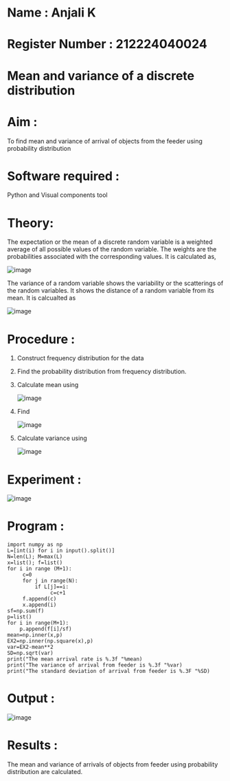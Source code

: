 # Name : Anjali K
# Register Number : 212224040024
#  Mean and variance of a discrete  distribution


# Aim : 

To find mean and variance of arrival of objects from the feeder using probability distribution


# Software required :  

Python and Visual components tool

# Theory:

The expectation or the mean of a discrete random variable is a weighted average of all possible
values of the random variable. The weights are the probabilities associated with the corresponding values. 
It is calculated as,

![image](https://user-images.githubusercontent.com/103921593/192938463-e34177f4-f188-48a0-bda2-8f6d1d660ed2.png)

The variance of a random variable shows the variability or the scatterings of the random variables.
It shows the distance of a random variable from its mean. It is calcualted as

![image](https://user-images.githubusercontent.com/103921593/192938695-99fedc01-34d5-4d36-84df-5880e766ed0c.png)


# Procedure :

1. Construct frequency distribution for the data

2. Find the  probability distribution from frequency distribution.

3. Calculate mean using 
   
   ![image](https://user-images.githubusercontent.com/103921593/192940431-03b81777-c54d-4286-b4f4-82dfe7666b4c.png)

4. Find  
   
      ![image](https://user-images.githubusercontent.com/103921593/192940255-2d9dd746-6875-4a6d-877b-6da6cdb96ab1.png)

5.  Calculate variance using 
  
      ![image](https://user-images.githubusercontent.com/103921593/192942852-913550a9-fabe-4a55-b956-0487b18bbd97.png)


# Experiment :

![image](https://user-images.githubusercontent.com/103921593/229993174-5b67e57e-3e01-4ac4-9f83-410a932b22bf.png)

# Program :
```
import numpy as np 
L=[int(i) for i in input().split()] 
N=len(L); M=max(L) 
x=list(); f=list() 
for i in range (M+1): 
     c=0 
     for j in range(N): 
         if L[j]==i: 
              c=c+1 
     f.append(c) 
     x.append(i) 
sf=np.sum(f) 
p=list() 
for i in range(M+1): 
    p.append(f[i]/sf) 
mean=np.inner(x,p) 
EX2=np.inner(np.square(x),p)
var=EX2-mean**2 
SD=np.sqrt(var) 
print("The mean arrival rate is %.3f "%mean) 
print("The variance of arrival from feeder is %.3f "%var) 
print("The standard deviation of arrival from feeder is %.3F "%SD)
```


# Output : 
![image](https://github.com/user-attachments/assets/d89c0fec-c179-46bf-b276-e9b16aa040b3)


# Results :
The mean and variance of arrivals of objects from feeder using probability distribution are calculated.

